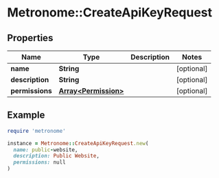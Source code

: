 # Metronome::CreateApiKeyRequest

## Properties

| Name | Type | Description | Notes |
| ---- | ---- | ----------- | ----- |
| **name** | **String** |  | [optional] |
| **description** | **String** |  | [optional] |
| **permissions** | [**Array&lt;Permission&gt;**](Permission.md) |  | [optional] |

## Example

```ruby
require 'metronome'

instance = Metronome::CreateApiKeyRequest.new(
  name: public-website,
  description: Public Website,
  permissions: null
)
```

